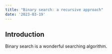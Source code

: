 ```yaml
---
title: "Binary search: a recursive approach"
date: '2023-03-19'
---
```


## Introduction

Binary search is a wonderful searching algorithm.